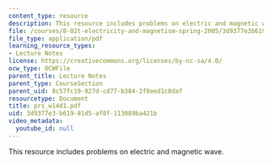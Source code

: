 ```yaml
---
content_type: resource
description: This resource includes problems on electric and magnetic wave.
file: /courses/8-02t-electricity-and-magnetism-spring-2005/3d9377e3b61981d5af8f113089ba421b_prs_w14d1.pdf
file_type: application/pdf
learning_resource_types:
- Lecture Notes
license: https://creativecommons.org/licenses/by-nc-sa/4.0/
ocw_type: OCWFile
parent_title: Lecture Notes
parent_type: CourseSection
parent_uid: 8c57fc19-927d-cd77-b384-2f8eed1c0daf
resourcetype: Document
title: prs_w14d1.pdf
uid: 3d9377e3-b619-81d5-af8f-113089ba421b
video_metadata:
  youtube_id: null
---
```

This resource includes problems on electric and magnetic wave.